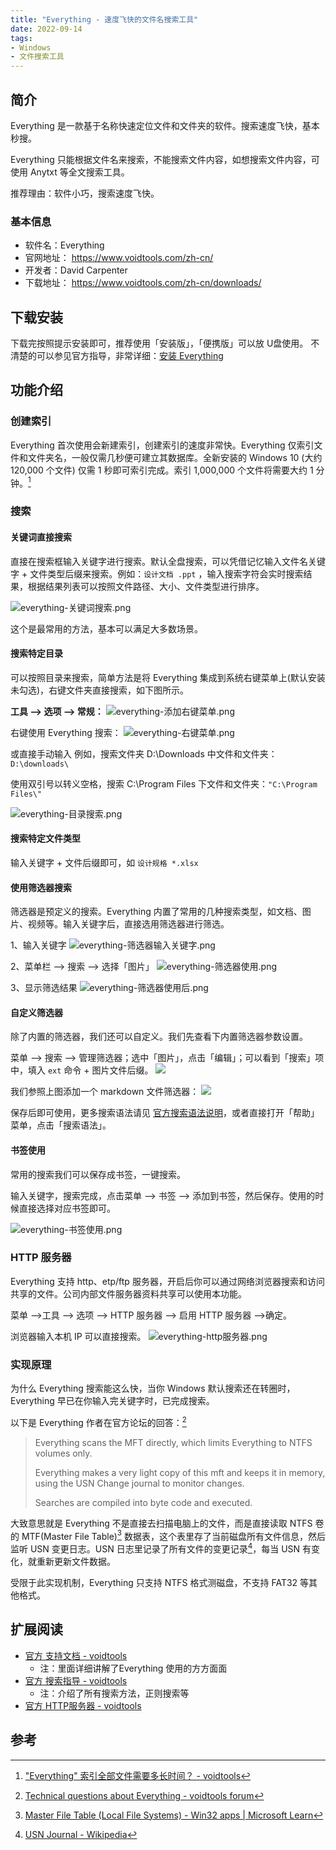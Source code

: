 ```yaml
---
title: "Everything - 速度飞快的文件名搜索工具"
date: 2022-09-14
tags:
- Windows
- 文件搜索工具
---
```


## 简介
Everything 是一款基于名称快速定位文件和文件夹的软件。搜索速度飞快，基本秒搜。

Everything 只能根据文件名来搜索，不能搜索文件内容，如想搜索文件内容，可使用 Anytxt 等全文搜索工具。

推荐理由：软件小巧，搜索速度飞快。

### 基本信息
- 软件名：Everything
- 官网地址： https://www.voidtools.com/zh-cn/
- 开发者：David Carpenter
- 下载地址： https://www.voidtools.com/zh-cn/downloads/

## 下载安装
下载完按照提示安装即可，推荐使用「安装版」，「便携版」可以放 U盘使用。
不清楚的可以参见官方指导，非常详细：[安装 Everything](https://www.voidtools.com/zh-cn/support/everything/installing_everything/)

## 功能介绍
### 创建索引
Everything 首次使用会新建索引，创建索引的速度非常快。Everything 仅索引文件和文件夹名，一般仅需几秒便可建立其数据库。全新安装的 Windows 10 (大约 120,000 个文件) 仅需 1 秒即可索引完成。索引 1,000,000 个文件将需要大约 1 分钟。[^1]

### 搜索
#### 关键词直接搜索
直接在搜索框输入关键字进行搜索。默认全盘搜索，可以凭借记忆输入文件名关键字 + 文件类型后缀来搜索。例如：```设计文档 .ppt``` ，输入搜索字符会实时搜索结果，根据结果列表可以按照文件路径、大小、文件类型进行排序。

![everything-关键词搜索.png](../res/everything/everything-关键词搜索.png)

这个是最常用的方法，基本可以满足大多数场景。

#### 搜索特定目录
可以按照目录来搜索，简单方法是将 Everything 集成到系统右键菜单上(默认安装未勾选)，右键文件夹直接搜索，如下图所示。

**工具 --> 选项 --> 常规：**
![everything-添加右键菜单.png](../res/everything/everything-添加右键菜单.png)

右键使用 Everything 搜索：
![everything-右键菜单.png](../res/everything/everything-右键菜单.png)

或直接手动输入
例如，搜索文件夹 D:\\Downloads 中文件和文件夹：```D:\downloads\ ```

使用双引号以转义空格，搜索 C:\\Program Files 下文件和文件夹：```"C:\Program Files\" ```

![everything-目录搜索.png](../res/everything/everything-目录搜索.png)

#### 搜索特定文件类型
输入关键字 + 文件后缀即可，如 `设计规格 *.xlsx`

#### 使用筛选器搜索
筛选器是预定义的搜索。Everything 内置了常用的几种搜索类型，如文档、图片、视频等。输入关键字后，直接选用筛选器进行筛选。

1、输入关键字
![everything-筛选器输入关键字.png](../res/everything/everything-筛选器输入关键字.png)

2、菜单栏 --> 搜索 --> 选择「图片」
![everything-筛选器使用.png](../res/everything/everything-筛选器使用.png)

3、显示筛选结果
![everything-筛选器使用后.png](../res/everything/everything-筛选器使用后.png)

#### 自定义筛选器
除了内置的筛选器，我们还可以自定义。我们先查看下内置筛选器参数设置。

菜单 --> 搜索 --> 管理筛选器；选中「图片」，点击「编辑」；可以看到「搜索」项中，填入 `ext` 命令 + 图片文件后缀。 
![](../res/everything/everything-筛选器参数定义.png)

我们参照上图添加一个 markdown 文件筛选器：
![](../res/everything/everything-筛选器markdown.png)

保存后即可使用，更多搜索语法请见 [官方搜索语法说明](https://www.voidtools.com/zh-cn/support/everything/searching/)，或者直接打开「帮助」菜单，点击「搜索语法」。

#### 书签使用
常用的搜索我们可以保存成书签，一键搜索。

输入关键字，搜索完成，点击菜单 --> 书签 --> 添加到书签，然后保存。使用的时候直接选择对应书签即可。

![everything-书签使用.png](../res/everything/everything-书签使用.png)

### HTTP 服务器
Everything 支持 http、etp/ftp 服务器，开启后你可以通过网络浏览器搜索和访问共享的文件。公司内部文件服务器资料共享可以使用本功能。

菜单 -->工具 --> 选项 --> HTTP 服务器 --> 启用 HTTP 服务器 -->确定。

浏览器输入本机 IP 可以直接搜索。
![everything-http服务器.png](../res/everything/everything-http服务器.png)
### 实现原理
为什么 Everything 搜索能这么快，当你 Windows 默认搜索还在转圈时，Everything 早已在你输入完关键字时，已完成搜索。

以下是 Everything 作者在官方论坛的回答：[^2]

> Everything scans the MFT directly, which limits Everything to NTFS volumes only.
> 
> Everything makes a very light copy of this mft and keeps it in memory, using the USN Change journal to monitor changes.
> 
> Searches are compiled into byte code and executed.

大致意思就是 Everything 不是直接去扫描电脑上的文件，而是直接读取 NTFS 卷的 MTF(Master File Table)[^3] 数据表，这个表里存了当前磁盘所有文件信息，然后监听 USN 变更日志。USN 日志里记录了所有文件的变更记录[^4]，每当 USN 有变化，就重新更新文件数据。

受限于此实现机制，Everything 只支持 NTFS 格式测磁盘，不支持 FAT32 等其他格式。

## 扩展阅读
- [官方 支持文档 - voidtools](https://www.voidtools.com/zh-cn/support/everything/)
	- 注：里面详细讲解了Everything 使用的方方面面
- [官方 搜索指导 - voidtools](https://www.voidtools.com/zh-cn/support/everything/searching/)
	- 注：介绍了所有搜索方法，正则搜索等
- [官方 HTTP服务器 - voidtools](https://www.voidtools.com/zh-cn/support/everything/http/)

## 参考
[^1]: ["Everything" 索引全部文件需要多长时间？ - voidtools](https://www.voidtools.com/zh-cn/faq/#everything_%E7%B4%A2%E5%BC%95%E5%85%A8%E9%83%A8%E6%96%87%E4%BB%B6%E9%9C%80%E8%A6%81%E5%A4%9A%E9%95%BF%E6%97%B6%E9%97%B4%EF%BC%9F)
[^2]: [Technical questions about Everything - voidtools forum](https://www.voidtools.com/forum/viewtopic.php?f=2&t=2030)
[^3]: [Master File Table (Local File Systems) - Win32 apps | Microsoft Learn](https://learn.microsoft.com/en-us/windows/win32/fileio/master-file-table)
[^4]:[USN Journal - Wikipedia](https://en.wikipedia.org/wiki/USN_Journal)

